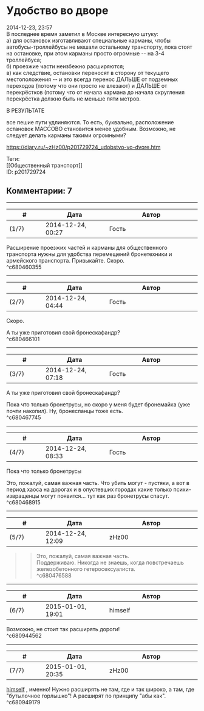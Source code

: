 Удобство во дворе
=================

  
2014-12-23, 23:57  
 В последнее время заметил в Москве интересную штуку:   
 а) для остановок изготавливают специальные карманы, чтобы автобусы-троллейбусы не мешали остальному транспорту, пока стоят на остановке, при этом карманы просто огромные -- на 3-4 троллейбуса;   
 б) проезжие части неизбежно расширяются;   
 в) как следствие, остановки переносят в сторону от текущего местоположения -- и это всегда перенос ДАЛЬШЕ от подземных переходов (потому что они просто не влезают) и ДАЛЬШЕ от перекрёстков (потому что от начала кармана до начала скругления перекрёстка должно быть не меньше пяти метров.   
   
 В РЕЗУЛЬТАТЕ   
   
 все пешие пути удлиняются. То есть, буквально, расположение остановок МАССОВО становится менее удобным. Возможно, не следует делать карманы такими огромными?   
  
<https://diary.ru/~zHz00/p201729724_udobstvo-vo-dvore.htm>  
  
Теги:  
[[Общественный транспорт]]  
ID: p201729724  


Комментарии: 7
--------------

  


---



|         #         |              Дата              |                     Автор                     |           ID           |
| --- | --- | --- | --- |
| (1/7) | 2014-12-24, 00:27 | Гость | c680460355 |

  
 Расширение проезжих частей и карманы для общественного транспорта нужны для удобства перемещений бронетехники и армейского транспорта. Привыкайте. Скоро.   
 ^c680460355

---



|         #         |              Дата              |                     Автор                     |           ID           |
| --- | --- | --- | --- |
| (2/7) | 2014-12-24, 04:44 | Гость | c680466101 |

  
  Скоро.    
   
 А ты уже приготовил свой бронескафандр?   
 ^c680466101

---



|         #         |              Дата              |                     Автор                     |           ID           |
| --- | --- | --- | --- |
| (3/7) | 2014-12-24, 07:18 | Гость | c680467745 |

  
  А ты уже приготовил свой бронескафандр?   
    
   
 Пока что только бронетрусы, но скоро у меня будет бронемайка (уже почти накопил). Ну, бронесланцы тоже есть.   
 ^c680467745

---



|         #         |              Дата              |                     Автор                     |           ID           |
| --- | --- | --- | --- |
| (4/7) | 2014-12-24, 08:33 | Гость | c680468915 |

  
  Пока что только бронетрусы    
   
 Это, пожалуй, самая важная часть. Что убить могут - пустяки, а вот в период хаоса на дорогах и в опустевших городах какие только психи-извращенцы могут появится... тут как раз бронетрусы спасут.   
 ^c680468915

---



|         #         |              Дата              |                     Автор                     |           ID           |
| --- | --- | --- | --- |
| (5/7) | 2014-12-24, 12:09 | zHz00 | c680476588 |

  
 >>Это, пожалуй, самая важная часть.   
 Поддерживаю. Никогда не знаешь, когда повстречаешь железобетонного гетеросексуалиста.   
 ^c680476588

---



|         #         |              Дата              |                     Автор                     |           ID           |
| --- | --- | --- | --- |
| (6/7) | 2015-01-01, 19:01 | himself | c680944562 |

  
 Возможно, не стоит так расширять дороги!   
 ^c680944562

---



|         #         |              Дата              |                     Автор                     |           ID           |
| --- | --- | --- | --- |
| (7/7) | 2015-01-01, 20:35 | zHz00 | c680949179 |

  
  [himself](http://himself.diary.ru "void")  , именно! Нужно расширять не там, где и так широко, а там, где "бутылочное горлышко"! А расширят по принципу "абы как".   
 ^c680949179